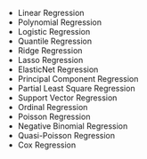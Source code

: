 


- Linear Regression
- Polynomial Regression
- Logistic Regression
- Quantile Regression
- Ridge Regression
- Lasso Regression
- ElasticNet Regression
- Principal Component Regression
- Partial Least Square Regression
- Support Vector Regression
- Ordinal Regression
- Poisson Regression
- Negative Binomial Regression
- Quasi-Poisson Regression
- Cox Regression
